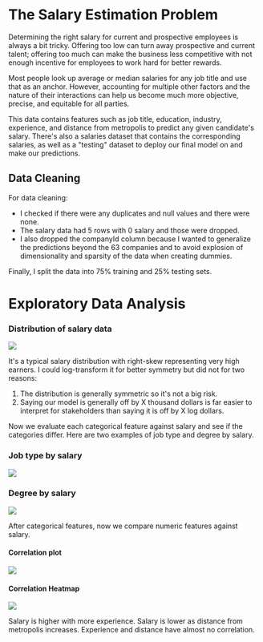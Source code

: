 # The Salary Estimation Problem
Determining the right salary for current and prospective employees is always a bit tricky. Offering too low can turn away prospective and current talent; offering too much can make the business less competitive with not enough incentive for employees to work hard for better rewards. 

Most people look up average or median salaries for any job title and use that as an anchor. However, accounting for multiple other factors and the nature of their interactions can help us become much more objective, precise, and equitable for all parties. 

This data contains features such as job title, education, industry, experience, and distance from metropolis to predict any given candidate's salary.
There's also a salaries dataset that contains the corresponding salaries, as well as a "testing" dataset to deploy our final model on and make our predictions.

## Data Cleaning
For data cleaning:
- I checked if there were any duplicates and null values and there were none.
- The salary data had 5 rows with 0 salary and those were dropped.
- I also dropped the companyId column because I wanted to generalize the predictions beyond the 63 companies and to avoid explosion of dimensionality and sparsity of the data when creating dummies.

Finally, I split the data into 75% training and 25% testing sets.

# Exploratory Data Analysis

### Distribution of salary data

![](https://github.com/tehseenniaz/salarypredictionportfolio/blob/master/1.png)

It's a typical salary distribution with right-skew representing very high earners. I could log-transform it for better symmetry but did not for two reasons:
1. The distribution is generally symmetric so it's not a big risk.
2. Saying our model is generally off by X thousand dollars is far easier to interpret for stakeholders than saying it is off by X log dollars.

Now we evaluate each categorical feature against salary and see if the categories differ. Here are two examples of job type and degree by salary.

### Job type by salary

![](https://github.com/tehseenniaz/salarypredictionportfolio/blob/master/2.png)

### Degree by salary

![](https://github.com/tehseenniaz/salarypredictionportfolio/blob/master/3.png)

After categorical features, now we compare numeric features against salary.
#### Correlation plot
![](https://github.com/tehseenniaz/salarypredictionportfolio/blob/master/4.png)
#### Correlation Heatmap
![](https://github.com/tehseenniaz/salarypredictionportfolio/blob/master/5.png)

Salary is higher with more experience. Salary is lower as distance from metropolis increases. Experience and distance have almost no correlation.
